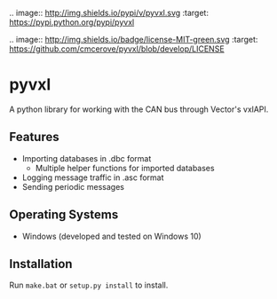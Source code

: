 .. image:: http://img.shields.io/pypi/v/pyvxl.svg
   :target: https://pypi.python.org/pypi/pyvxl

.. image:: http://img.shields.io/badge/license-MIT-green.svg
   :target: https://github.com/cmcerove/pyvxl/blob/develop/LICENSE

# pyvxl
A python library for working with the CAN bus through Vector's vxlAPI.

## Features
- Importing databases in .dbc format
    - Multiple helper functions for imported databases
- Logging message traffic in .asc format
- Sending periodic messages

## Operating Systems
- Windows (developed and tested on Windows 10)

## Installation
Run `make.bat` or `setup.py install` to install.